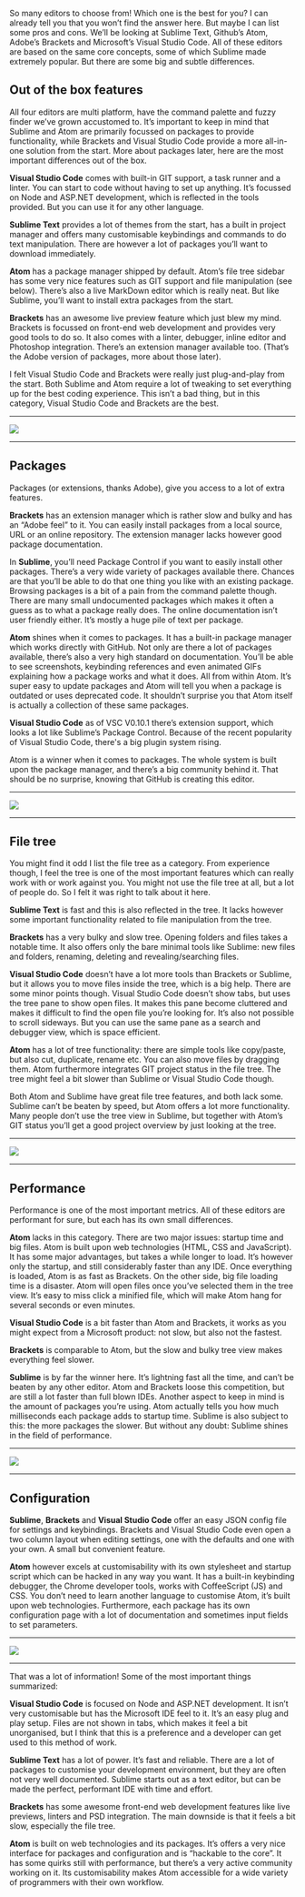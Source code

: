 So many editors to choose from! Which one is the best for you? 
I can already tell you that you won’t find the answer here. But maybe I can list some pros and cons. 
We’ll be looking at Sublime Text, Github’s Atom, Adobe’s Brackets and Microsoft’s Visual Studio Code. 
All of these editors are based on the same core concepts, some of which Sublime made extremely popular. 
But there are some big and subtle differences.

## Out of the box features

All four editors are multi platform, have the command palette and fuzzy finder we’ve grown accustomed to. 
It’s important to keep in mind that Sublime and Atom are primarily focussed on packages to provide functionality, 
while Brackets and Visual Studio Code provide a more all-in-one solution from the start. 
More about packages later, here are the most important differences out of the box.

**Visual Studio Code** comes with built-in GIT support, a task runner and a linter. 
You can start to code without having to set up anything. 
It’s focussed on Node and ASP.NET development, which is reflected in the tools provided. 
But you can use it for any other language.

**Sublime Text** provides a lot of themes from the start, 
has a built in project manager and offers many customisable keybindings and commands to do text manipulation. 
There are however a lot of packages you’ll want to download immediately.

**Atom** has a package manager shipped by default. 
Atom’s file tree sidebar has some very nice features such as GIT support and file manipulation (see below). 
There’s also a live MarkDown editor which is really neat. 
But like Sublime, you’ll want to install extra packages from the start.

**Brackets** has an awesome live preview feature which just blew my mind. 
Brackets is focussed on front-end web development and provides very good tools to do so. 
It also comes with a linter, debugger, inline editor and Photoshop integration. 
There’s an extension manager available too. (That’s the Adobe version of packages, more about those later).

I felt Visual Studio Code and Brackets were really just plug-and-play from the start. 
Both Sublime and Atom require a lot of tweaking to set everything up for the best coding experience. 
This isn’t a bad thing, but in this category, Visual Studio Code and Brackets are the best.

---

<p>
    <img src="/resources/img/static/editors/1.png" class="editor-badge"/>
</p>

---

## Packages

Packages (or extensions, thanks Adobe), give you access to a lot of extra features.

**Brackets** has an extension manager which is rather slow and bulky and has an “Adobe feel” to it. 
You can easily install packages from a local source, URL or an online repository. 
The extension manager lacks however good package documentation.

In **Sublime**, you’ll need Package Control if you want to easily install other packages. 
There’s a very wide variety of packages available there. 
Chances are that you’ll be able to do that one thing you like with an existing package. 
Browsing packages is a bit of a pain from the command palette though. 
There are many small undocumented packages which makes it often a guess as to what a package really does. 
The online documentation isn’t user friendly either. It’s mostly a huge pile of text per package.

**Atom** shines when it comes to packages. It has a built-in package manager which works directly with GitHub. 
Not only are there a lot of packages available, there’s also a very high standard on documentation. 
You’ll be able to see screenshots, keybinding references and even animated GIFs explaining how a package works and what it does. 
All from within Atom. It’s super easy to update packages and Atom will tell you when a package is outdated or uses deprecated code. 
It shouldn’t surprise you that Atom itself is actually a collection of these same packages.

**Visual Studio Code** as of VSC V0.10.1 there’s extension support, which looks a lot like Sublime’s Package Control.
Because of the recent popularity of Visual Studio Code, there's a big plugin system rising.

Atom is a winner when it comes to packages.
The whole system is built upon the package manager, and there’s a big community behind it. 
That should be no surprise, knowing that GitHub is creating this editor.

---

<p>
    <img src="/resources/img/static/editors/2.png" class="editor-badge"/>
</p>

---

## File tree

You might find it odd I list the file tree as a category. 
From experience though, I feel the tree is one of the most important features which can really work with or work against you. 
You might not use the file tree at all, but a lot of people do. 
So I felt it was right to talk about it here.

**Sublime Text** is fast and this is also reflected in the tree. 
It lacks however some important functionality related to file manipulation from the tree.

**Brackets** has a very bulky and slow tree. Opening folders and files takes a notable time. 
It also offers only the bare minimal tools like Sublime: 
new files and folders, renaming, deleting and revealing/searching files.

**Visual Studio Code** doesn’t have a lot more tools than Brackets or Sublime, 
but it allows you to move files inside the tree, which is a big help. 
There are some minor points though. Visual Studio Code doesn’t show tabs, but uses the tree pane to show open files. 
It makes this pane become cluttered and makes it difficult to find the open file you’re looking for. 
It’s also not possible to scroll sideways. 
But you can use the same pane as a search and debugger view, which is space efficient.

**Atom** has a lot of tree functionality: there are simple tools like copy/paste, 
but also cut, duplicate, rename etc. 
You can also move files by dragging them. 
Atom furthermore integrates GIT project status in the file tree. 
The tree might feel a bit slower than Sublime or Visual Studio Code though.

Both Atom and Sublime have great file tree features, and both lack some. 
Sublime can’t be beaten by speed, but Atom offers a lot more functionality. 
Many people don’t use the tree view in Sublime, 
but together with Atom’s GIT status you’ll get a good project overview by just looking at the tree.

---

<p>
    <img src="/resources/img/static/editors/3.png" class="editor-badge"/>
</p>

---

## Performance

Performance is one of the most important metrics. 
All of these editors are performant for sure, but each has its own small differences.

**Atom** lacks in this category. 
There are two major issues: startup time and big files. 
Atom is built upon web technologies (HTML, CSS and JavaScript). 
It has some major advantages, but takes a while longer to load. 
It’s however only the startup, and still considerably faster than any IDE. 
Once everything is loaded, Atom is as fast as Brackets. On the other side, big file loading time is a disaster. 
Atom will open files once you’ve selected them in the tree view. 
It’s easy to miss click a minified file, which will make Atom hang for several seconds or even minutes. 

**Visual Studio Code** is a bit faster than Atom and Brackets,
it works as you might expect from a Microsoft product: not slow, but also not the fastest.

**Brackets** is comparable to Atom, but the slow and bulky tree view makes everything feel slower.

**Sublime** is by far the winner here. 
It’s lightning fast all the time, and can’t be beaten by any other editor. 
Atom and Brackets loose this competition, but are still a lot faster than full blown IDEs. 
Another aspect to keep in mind is the amount of packages you’re using. 
Atom actually tells you how much milliseconds each package adds to startup time. 
Sublime is also subject to this: the more packages the slower. 
But without any doubt: Sublime shines in the field of performance.

---

<p>
    <img src="/resources/img/static/editors/4.png" class="editor-badge"/>
</p>

---

## Configuration

**Sublime**, **Brackets** and **Visual Studio Code** offer an easy JSON config file for settings and keybindings. 
Brackets and Visual Studio Code even open a two column layout when editing settings, one with the defaults and one with your own. 
A small but convenient feature.

**Atom** however excels at customisability with its own stylesheet and startup script which can be hacked in any way you want. 
It has a built-in keybinding debugger, the Chrome developer tools, works with CoffeeScript (JS) and CSS. 
You don’t need to learn another language to customise Atom, it’s built upon web technologies.
Furthermore, each package has its own configuration page with a lot of documentation and sometimes input fields to set parameters.

---

<p>
    <img src="/resources/img/static/editors/5.png" class="editor-badge"/>
</p>

---



That was a lot of information! Some of the most important things summarized:

**Visual Studio Code** is focused on Node and ASP.NET development. 
It isn’t very customisable but has the Microsoft IDE feel to it. 
It’s an easy plug and play setup. 
Files are not shown in tabs, which makes it feel a bit unorganised, 
but I think that this is a preference and a developer can get used to this method of work.

**Sublime Text** has a lot of power. It’s fast and reliable. 
There are a lot of packages to customise your development environment, 
but they are often not very well documented. Sublime starts out as a text editor, 
but can be made the perfect, performant IDE with time and effort.

**Brackets** has some awesome front-end web development features like live previews, linters and PSD integration. 
The main downside is that it feels a bit slow, especially the file tree.

**Atom** is built on web technologies and its packages. 
It’s offers a very nice interface for packages and configuration and is “hackable to the core”. 
It has some quirks still with performance, but there’s a very active community working on it. 
Its customisability makes Atom accessible for a wide variety of programmers with their own workflow.
